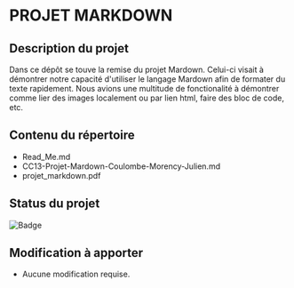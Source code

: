 # PROJET MARKDOWN 

## Description du projet

Dans ce dépôt se touve la remise du projet Mardown. Celui-ci visait à démontrer notre capacité d'utiliser le langage Mardown afin de formater du texte rapidement. Nous avions une multitude de fonctionalité à démontrer comme lier des images localement ou par lien html, faire des bloc de code, etc. 

## Contenu du répertoire

- Read_Me.md
- CC13-Projet-Mardown-Coulombe-Morency-Julien.md
- projet_markdown.pdf

## Status du projet

![Badge](https://img.shields.io/badge/Projet%20Markdown-Terminer-brightgreen)

## Modification à apporter

- Aucune modification requise.